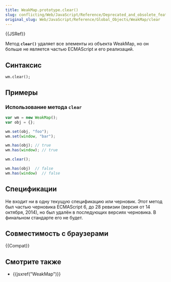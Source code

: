 ```yaml
---
title: WeakMap.prototype.clear()
slug: conflicting/Web/JavaScript/Reference/Deprecated_and_obsolete_features
original_slug: Web/JavaScript/Reference/Global_Objects/WeakMap/clear
---
```


{{JSRef}}

Метод **`clear()`** удаляет все элементы из объекта WeakMap, но он больше не является частью ECMAScript и его реализаций.

## Синтаксис

```
wm.clear();
```

## Примеры

### Использование метода `clear`

```js
var wm = new WeakMap();
var obj = {};

wm.set(obj, "foo");
wm.set(window, "bar");

wm.has(obj); // true
wm.has(window); // true

wm.clear();

wm.has(obj)  // false
wm.has(window)  // false
```

## Спецификации

Не входит ни в одну текущую спецификацию или черновик. Этот метод был частью черновика ECMAScript 6, до 28 ревизии (версия от 14 октября, 2014), но был удалён в последующих версиях черновика. В финальном стандарте его не будет.

## Совместимость с браузерами

{{Compat}}

## Смотрите также

- {{jsxref("WeakMap")}}
